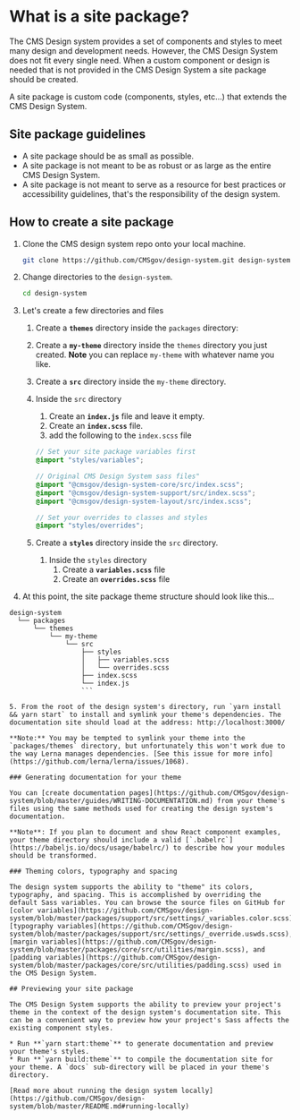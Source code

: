 # What is a site package?

The CMS Design system provides a set of components and styles to meet many design and development needs. However, the CMS Design System does not fit every single need. When a custom component or design is needed that is not provided in the CMS Design System a site package should be created.

A site package is custom code (components, styles, etc...) that extends the CMS Design System.

## Site package guidelines

* A site package should be as small as possible.
* A site package is not meant to be as robust or as large as the entire CMS Design System.
* A site package is not meant to serve as a resource for best practices or accessibility guidelines, that's the responsibility of the design system.


## How to create a site package

1. Clone the CMS design system repo onto your local machine.

   ```bash
   git clone https://github.com/CMSgov/design-system.git design-system
   ```

1. Change directories to the `design-system`.
    ```bash
    cd design-system
    ```

1. Let's create a few directories and files
    1. Create a **`themes`** directory inside the `packages` directory:
    1. Create a **`my-theme`** directory inside the `themes` directory you just created. **Note** you can replace `my-theme` with whatever name you like.
    1. Create a **`src`** directory inside the `my-theme` directory.
    1. Inside the `src` directory
        1. Create an **`index.js`** file and leave it empty.
        1. Create an **`index.scss`** file.
        1. add the following to the `index.scss` file

         ```SCSS
         // Set your site package variables first
         @import "styles/variables";

         // Original CMS Design System sass files"
         @import "@cmsgov/design-system-core/src/index.scss";
         @import "@cmsgov/design-system-support/src/index.scss";
         @import "@cmsgov/design-system-layout/src/index.scss";

         // Set your overrides to classes and styles
         @import "styles/overrides";
         ```
     1. Create a **`styles`** directory inside the `src` directory.
         1. Inside the `styles` directory
             1. Create a **`variables.scss`** file
             2. Create an **`overrides.scss`** file

1. At this point, the site package theme structure should look like this...

  ```
  design-system
    └── packages
        └── themes
            └── my-theme
                └── src
                    ├── styles
                    │   ├── variables.scss
                    │   └── overrides.scss
                    ├── index.scss
                    └── index.js
                    ```

5. From the root of the design system's directory, run `yarn install && yarn start` to install and symlink your theme's dependencies. The documentation site should load at the address: http://localhost:3000/

 **Note:** You may be tempted to symlink your theme into the `packages/themes` directory, but unfortunately this won't work due to the way Lerna manages dependencies. [See this issue for more info](https://github.com/lerna/lerna/issues/1068).

### Generating documentation for your theme

You can [create documentation pages](https://github.com/CMSgov/design-system/blob/master/guides/WRITING-DOCUMENTATION.md) from your theme's files using the same methods used for creating the design system's documentation.

**Note**: If you plan to document and show React component examples, your theme directory should include a valid [`.babelrc`](https://babeljs.io/docs/usage/babelrc/) to describe how your modules should be transformed.

### Theming colors, typography and spacing

The design system supports the ability to "theme" its colors, typography, and spacing. This is accomplished by overriding the default Sass variables. You can browse the source files on GitHub for [color variables](https://github.com/CMSgov/design-system/blob/master/packages/support/src/settings/_variables.color.scss), [typography variables](https://github.com/CMSgov/design-system/blob/master/packages/support/src/settings/_override.uswds.scss), [margin variables](https://github.com/CMSgov/design-system/blob/master/packages/core/src/utilities/margin.scss), and [padding variables](https://github.com/CMSgov/design-system/blob/master/packages/core/src/utilities/padding.scss) used in the CMS Design System.

## Previewing your site package

The CMS Design System supports the ability to preview your project's theme in the context of the design system's documentation site. This can be a convenient way to preview how your project's Sass affects the existing component styles.

* Run **`yarn start:theme`** to generate documentation and preview your theme's styles.
* Run **`yarn build:theme`** to compile the documentation site for your theme. A `docs` sub-directory will be placed in your theme's directory.

[Read more about running the design system locally](https://github.com/CMSgov/design-system/blob/master/README.md#running-locally)
